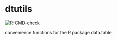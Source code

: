 # dtutils

[![R-CMD-check](https://github.com/and3k/dtutils/workflows/R-CMD-check/badge.svg)](https://github.com/and3k/dtutils/actions?query=workflow%3AR-CMD-check)

convenience functions for the R package data.table
